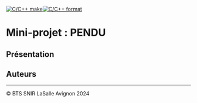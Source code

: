 [![C/C++ make](https://github.com/btssn-lasalle-84/MP24-T3-PENDU/actions/workflows/c-cpp.yml/badge.svg?branch=develop)](https://github.com/btssn-lasalle-84/MP24-T3-PENDU/actions/workflows/c-cpp.yml)[![C/C++ format](https://github.com/btssn-lasalle-84/MP24-T3-PENDU/actions/workflows/cppformat.yml/badge.svg?branch=develop)](https://github.com/btssn-lasalle-84/MP24-T3-PENDU/actions/workflows/cppformat.yml)

# Mini-projet : PENDU

## Présentation

## Auteurs

---
©️ BTS SNIR LaSalle Avignon 2024
